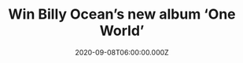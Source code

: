 ---
campaign-uuid: "c-3860150e-0c8f-4cd0-b3ff-ef744ac60f87"
type: "Competition"
category: "Music"
date: "2020-09-08T06:00:00.000Z"
end-date: "2020-10-08T23:59:00.000Z"
disable-form: false
is_promoted: false
has_entry_page: true
title: "Win Billy Ocean’s new album ‘One World’"
competition-description: "<p>‘One World’ is the 11th studio album from Billy Ocean,\
  \ the biggest black recording star Britain has ever produced. The album features\
  \ 12 brand new songs, all co-written by Billy, and sees him reunite with producer\
  \ Barry Eastmond who wrote and produced a number of Billy’s biggest hits including\
  \ “When The Going Gets Tough” and “Love Zone.”</p>\n<p>We are giving away a copy\
  \ of his album to one lucky member. Maybe it’s you? Click below for a chance to\
  \ win.</p>\n"
hero-header: "Win Billy Ocean’s new album ‘One World’"
terms-confirmation: "N/A"
banner-img: "https://assets.expresslyapp.com/asset-0e421256-6678-40a1-8312-c821a01fe296.jpg"
logo-left-href: "aaa.nme.com"
logo-left-image: "https://assets.expresslyapp.com/asset-a22774e1-9a4c-4a97-a54f-e81d32ea206f.jpg"
logo-left-title: "NME AAA"
bg-image-hero: "https://assets.expresslyapp.com/asset-0556729a-52d2-4cba-beb8-fa7b44ee64d0.jpg"
bg-image-first: "https://assets.expresslyapp.com/asset-970c7843-81b3-4a96-9f62-34109706d4e6.jpg"
section1-content: "<p>‘One World’ is Billy Ocean first original studio album in over\
  \ 10 years. It’s like a landmark for his 70th birthday. He feels that this album\
  \ reflects his maturity and the many genres of music he has been exposed, coming\
  \ from the Caribbean as a little boy influenced by calypso music, to growing up\
  \ in the East End of London, where music was so wonderfully diverse. He truly feels\
  \ that ‘One World’ has captured all of his musical influences over the years.</p>\n\
  <p>This new album reflects his thoughts, and the way that he feels at 70 years old,\
  \ but most of all he hopes that it will make people stop and think about life and\
  \ its meaning.”</p>\n<p>Click below and it could be yours.</p>\n"
entry-title: "Win Billy Ocean’s new album ‘One World’"
entry-content: "<p>Enter the draw to win Billy Ocean’s new album ‘One World’ by completing\
  \ the form below before 23:59 on the 8th of October 2020.</p>\n"
has-winner: false
prize-description: "Billy Ocean’s new album ‘One World’"
special-conditions: "Multiple entries are allowed up to one every day.\r\n\r\nThis\
  \ competition is also available on: https://club.expressly.io/competitions/billy-ocean-one-world-record"
country-restrictions:
- "GB"
---